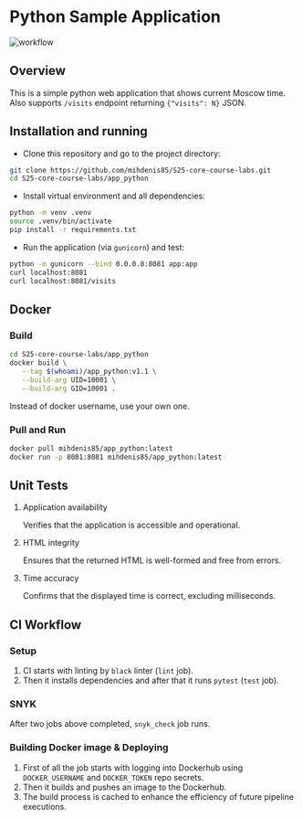 # Python Sample Application

![workflow](https://github.com/mihdenis85/s25-core-course-labs/actions/workflows/app_python.yaml/badge.svg)

## Overview

This is a simple python web application that shows current Moscow time.
Also supports `/visits` endpoint returning `{"visits": N}` JSON.

## Installation and running

- Clone this repository and go to the project directory:

```bash
git clone https://github.com/mihdenis85/S25-core-course-labs.git
cd S25-core-course-labs/app_python
```

- Install virtual environment and all dependencies:

```bash
python -m venv .venv
source .venv/bin/activate
pip install -r requirements.txt
```

- Run the application (via `gunicorn`) and test:

```bash
python -m gunicorn --bind 0.0.0.0:8081 app:app
curl localhost:8081
curl localhost:8081/visits
```

## Docker

### Build

```bash
cd S25-core-course-labs/app_python
docker build \
   --tag $(whoami)/app_python:v1.1 \
   --build-arg UID=10001 \
   --build-arg GID=10001 .
```

Instead of docker username, use your own one.

### Pull and Run

```bash
docker pull mihdenis85/app_python:latest
docker run -p 8081:8081 mihdenis85/app_python:latest
```

## Unit Tests

1. Application availability

   Verifies that the application is accessible and operational.

2. HTML integrity

   Ensures that the returned HTML is well-formed and free from errors.

3. Time accuracy

   Confirms that the displayed time is correct, excluding milliseconds.

## CI Workflow

### Setup

1. CI starts with linting by `black` linter (`lint` job).
2. Then it installs dependencies and after that it runs `pytest` (`test` job).

### SNYK

After two jobs above completed, `snyk_check` job runs.

### Building Docker image & Deploying

1. First of all the job starts with logging into Dockerhub using
   `DOCKER_USERNAME` and `DOCKER_TOKEN` repo secrets.
2. Then it builds and pushes an image to the Dockerhub.
3. The build process is cached to enhance the efficiency of future pipeline executions.
